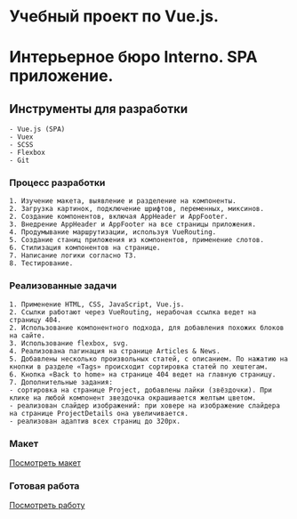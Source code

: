 # Учебный проект по Vue.js. 
# Интерьерное бюро Interno. SPA приложение.

## Инструменты для разработки
```
- Vue.js (SPA)
- Vuex
- SCSS
- Flexbox
- Git
```

### Процесс разработки
```
1. Изучение макета, выявление и разделение на компоненты.
2. Загрузка картинок, подключение шрифтов, переменных, миксинов.
2. Создание компонентов, включая AppHeader и AppFooter.
3. Внедрение AppHeader и AppFooter на все страницы приложения.
4. Продумывание маршрутизации, используя VueRouting.
5. Создание станиц приложения из компонентов, применение слотов.
6. Стилизация компонентов на странице.
7. Написание логики согласно ТЗ.
8. Тестирование.
```
### Реализованные задачи
```
1. Применение HTML, CSS, JavaScript, Vue.js.
2. Ссылки работают через VueRouting, нерабочая ссылка ведет на страницу 404.
2. Использование компонентного подхода, для добавления похожих блоков на сайте.
3. Использование flexbox, svg.
4. Реализована пагинация на странице Articles & News.
5. Добавлены несколько произвольных статей, с описанием. По нажатию на кнопки в разделе «Tags» происходит сортировка статей по хештегам.
6. Кнопка «Back to home» на странице 404 ведет на главную страницу.
7. Дополнительные задания: 
- сортировка на странице Project, добавлены лайки (звёздочки). При клике на любой компонент звездочка окрашивается желтым цветом.
- реализован слайдер изображений: при ховере на изображение слайдера на странице ProjectDetails она увеличивается.
- реализован адаптив всех страниц до 320px.
```
### Макет

[Посмотреть макет](https://www.figma.com/file/Pk1fIYlZnMtq851R6zmggn/Interior-Design-Webflow-Website-Template-(Community)-(Copy)-(Copy)-(Copy)?node-id=1%3A5&mode=dev)


### Готовая работа

[Посмотреть работу](https://imyakhoroshee.github.io/Interno_CLI/)

